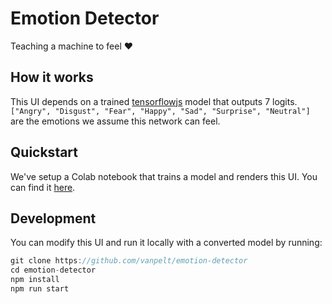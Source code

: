 # Emotion Detector

Teaching a machine to feel :heart:

## How it works

This UI depends on a trained [tensorflowjs](https://www.tensorflow.org/js) model that outputs 7 logits. `["Angry", "Disgust", "Fear", "Happy", "Sad", "Surprise", "Neutral"]` are the emotions we assume this network can feel.

## Quickstart

We've setup a Colab notebook that trains a model and renders this UI. You can find it [here](https://colab.research.google.com/drive/1dK7ztFkhd0Vz32utoKfOHITBAjOAKBgx).

## Development

You can modify this UI and run it locally with a converted model by running:

```js
git clone https://github.com/vanpelt/emotion-detector
cd emotion-detector
npm install
npm run start
```
